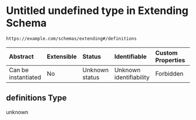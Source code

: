 # Untitled undefined type in Extending Schema

```txt
https://example.com/schemas/extending#/definitions
```



| Abstract            | Extensible | Status         | Identifiable            | Custom Properties | Additional Properties | Access Restrictions | Defined In                                                                                  |
| :------------------ | :--------- | :------------- | :---------------------- | :---------------- | :-------------------- | :------------------ | :------------------------------------------------------------------------------------------ |
| Can be instantiated | No         | Unknown status | Unknown identifiability | Forbidden         | Allowed               | none                | [extending.schema.json*](../generated-schemas/extending.schema.json "open original schema") |

## definitions Type

unknown

